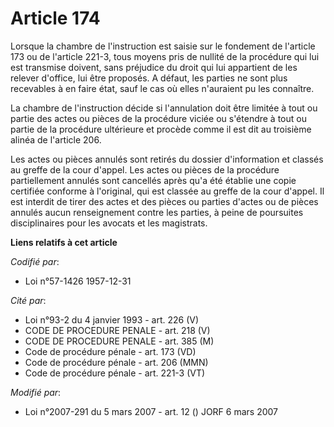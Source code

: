 # Article 174

Lorsque la chambre de l'instruction est saisie sur le fondement de l'article 173 ou de l'article 221-3, tous moyens pris de
nullité de la procédure qui lui est transmise doivent, sans préjudice du droit qui lui appartient de les relever d'office,
lui être proposés. A défaut, les parties ne sont plus recevables à en faire état, sauf le cas où elles n'auraient pu les
connaître.

La chambre de l'instruction décide si l'annulation doit être limitée à tout ou partie des actes ou pièces de la procédure
viciée ou s'étendre à tout ou partie de la procédure ultérieure et procède comme il est dit au troisième alinéa de l'article
206.

Les actes ou pièces annulés sont retirés du dossier d'information et classés au greffe de la cour d'appel. Les actes ou
pièces de la procédure partiellement annulés sont cancellés après qu'a été établie une copie certifiée conforme à l'original,
qui est classée au greffe de la cour d'appel. Il est interdit de tirer des actes et des pièces ou parties d'actes ou de
pièces annulés aucun renseignement contre les parties, à peine de poursuites disciplinaires pour les avocats et les
magistrats.

**Liens relatifs à cet article**

_Codifié par_:

  - Loi n°57-1426 1957-12-31

_Cité par_:

  - Loi n°93-2 du 4 janvier 1993 - art. 226 (V)
  - CODE DE PROCEDURE PENALE - art. 218 (V)
  - CODE DE PROCEDURE PENALE - art. 385 (M)
  - Code de procédure pénale - art. 173 (VD)
  - Code de procédure pénale - art. 206 (MMN)
  - Code de procédure pénale - art. 221-3 (VT)

_Modifié par_:

  - Loi n°2007-291 du 5 mars 2007 - art. 12 () JORF 6 mars 2007
